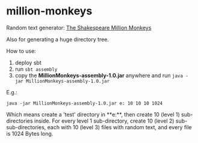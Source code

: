 million-monkeys
===============
Random text generator: [The Shakespeare Million Monkeys](http://en.wikipedia.org/wiki/Infinite_monkey_theorem)

Also for generating a huge directory tree.

How to use:

1. deploy sbt
2. run `sbt assembly`
3. copy the **MillionMonkeys-assembly-1.0.jar** anywhere and run `java -jar MillionMonkeys-assembly-1.0.jar`

E.g.:

`java -jar MillionMonkeys-assembly-1.0.jar e: 10 10 10 1024`

Which means create a 'test' directory in **e:\**, then create 10 (level 1) sub-directories inside. 
For every level 1 sub-directory, create 10 (level 2) sub-sub-directories, 
each with 10 (level 3) files with random text, and every file is 1024 Bytes long.
